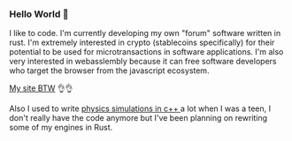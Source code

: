 ### Hello World 👋
I like to code. I'm currently developing my own "forum" software written in rust. I'm extremely interested in crypto (stablecoins specifically) for their potential to be used for microtransactions in software applications. I'm also very interested in webasslembly because it can free software developers who target the browser from the javascript ecosystem.

<a href="https://www.blackbot.club">My site BTW</a> 👌👌

Also I used to write <a href="https://www.youtube.com/@thecoast47/videos"> physics simulations in c++ </a> a lot when I was a teen, I don't really have the code anymore but I've been planning on rewriting some of my engines in Rust.

<!--
**K-C-DaCosta/K-C-DaCosta** is a ✨ _special_ ✨ repository because its `README.md` (this file) appears on your GitHub profile.

Here are some ideas to get you started:

- 🔭 I’m currently working on ...
- 🌱 I’m currently learning ...
- 👯 I’m looking to collaborate on ...
- 🤔 I’m looking for help with ...
- 💬 Ask me about ...
- 📫 How to reach me: ...
- 😄 Pronouns: ...
- ⚡ Fun fact: ...
-->
